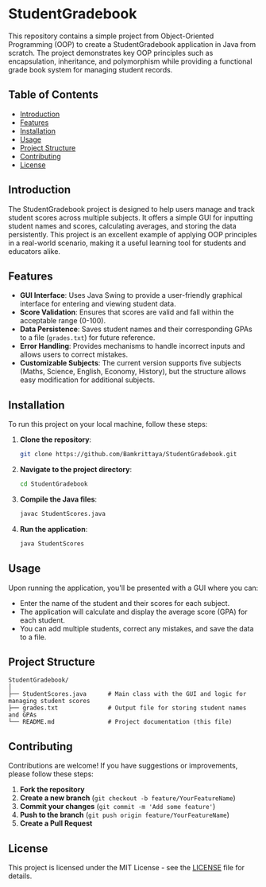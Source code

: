 # StudentGradebook

This repository contains a simple project from Object-Oriented Programming (OOP) to create a StudentGradebook application in Java from scratch. The project demonstrates key OOP principles such as encapsulation, inheritance, and polymorphism while providing a functional grade book system for managing student records.

## Table of Contents
- [Introduction](#introduction)
- [Features](#features)
- [Installation](#installation)
- [Usage](#usage)
- [Project Structure](#project-structure)
- [Contributing](#contributing)
- [License](#license)

## Introduction
The StudentGradebook project is designed to help users manage and track student scores across multiple subjects. It offers a simple GUI for inputting student names and scores, calculating averages, and storing the data persistently. This project is an excellent example of applying OOP principles in a real-world scenario, making it a useful learning tool for students and educators alike.

## Features
- **GUI Interface**: Uses Java Swing to provide a user-friendly graphical interface for entering and viewing student data.
- **Score Validation**: Ensures that scores are valid and fall within the acceptable range (0-100).
- **Data Persistence**: Saves student names and their corresponding GPAs to a file (`grades.txt`) for future reference.
- **Error Handling**: Provides mechanisms to handle incorrect inputs and allows users to correct mistakes.
- **Customizable Subjects**: The current version supports five subjects (Maths, Science, English, Economy, History), but the structure allows easy modification for additional subjects.

## Installation
To run this project on your local machine, follow these steps:

1. **Clone the repository**:
   ```sh
   git clone https://github.com/Bamkrittaya/StudentGradebook.git
   ```
2. **Navigate to the project directory**:
   ```sh
   cd StudentGradebook
   ```
3. **Compile the Java files**:
   ```sh
   javac StudentScores.java
   ```
4. **Run the application**:
   ```sh
   java StudentScores
   ```

## Usage
Upon running the application, you'll be presented with a GUI where you can:

- Enter the name of the student and their scores for each subject.
- The application will calculate and display the average score (GPA) for each student.
- You can add multiple students, correct any mistakes, and save the data to a file.

## Project Structure
```
StudentGradebook/
│
├── StudentScores.java      # Main class with the GUI and logic for managing student scores
├── grades.txt              # Output file for storing student names and GPAs
└── README.md               # Project documentation (this file)
```

## Contributing
Contributions are welcome! If you have suggestions or improvements, please follow these steps:

1. **Fork the repository**
2. **Create a new branch** (`git checkout -b feature/YourFeatureName`)
3. **Commit your changes** (`git commit -m 'Add some feature'`)
4. **Push to the branch** (`git push origin feature/YourFeatureName`)
5. **Create a Pull Request**

## License
This project is licensed under the MIT License - see the [LICENSE](LICENSE) file for details.
